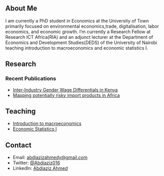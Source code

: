 
## About Me
I am currently a PhD student in Economics at the University of Town primarily focused on environmental economics,trade, digitalisation, labor economics, and economic growth. I’m currently a Research Fellow at Research ICT Africa(RIA) and an adjunct lecturer at the Department of Economics and Development Studies(DEDS) of the University of Nairobi teaching introduction to macroeconomics and economic statistics I.

## Research
### Recent Publications
- [Inter-Industry Gender Wage Differentials in Kenya](https://scholar.google.com/citations?view_op=view_citation&hl=en&user=CjLMJUQAAAAJ&citation_for_view=CjLMJUQAAAAJ:zYLM7Y9cAGgC)
- [Mapping potentially risky import products in Africa](https://scholar.google.com/citations?view_op=view_citation&hl=en&user=CjLMJUQAAAAJ&citation_for_view=CjLMJUQAAAAJ:YsMSGLbcyi4C)


## Teaching
- [Introduction to macroeconomics](link-to-course-1)
- [Economic Statistics I](link-to-course-2)

## Contact
- Email: [abdiazizahmedy@gmail.com](mailto:abdiazizahmedy@gmail.com)
- Twitter: [@Abdiaziz016](https://twitter.com/@Abdiaziz016)
- LinkedIn: [Abdiaziz Ahmed](https://www.linkedin.com/in/AbdiazizAhmed/)
